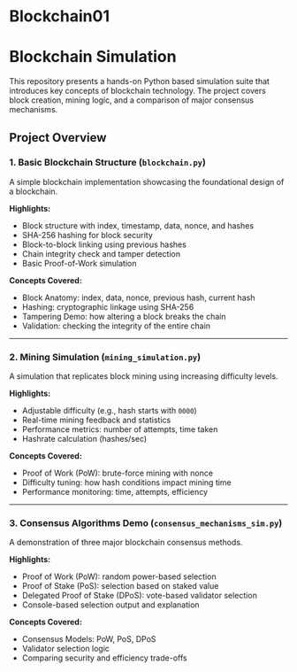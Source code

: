 # Blockchain01
# Blockchain Simulation
This repository presents a hands-on Python based simulation suite that introduces key concepts of blockchain technology. The project covers block creation, mining logic, and a comparison of major consensus mechanisms.
## Project Overview

### 1. Basic Blockchain Structure (`blockchain.py`)

A simple blockchain implementation showcasing the foundational design of a blockchain.

**Highlights:**
- Block structure with index, timestamp, data, nonce, and hashes
- SHA-256 hashing for block security
- Block-to-block linking using previous hashes
- Chain integrity check and tamper detection
- Basic Proof-of-Work simulation

**Concepts Covered:**
- Block Anatomy: index, data, nonce, previous hash, current hash
- Hashing: cryptographic linkage using SHA-256
- Tampering Demo: how altering a block breaks the chain
- Validation: checking the integrity of the entire chain

---

### 2. Mining Simulation (`mining_simulation.py`)

A simulation that replicates block mining using increasing difficulty levels.

**Highlights:**
- Adjustable difficulty (e.g., hash starts with `0000`)
- Real-time mining feedback and statistics
- Performance metrics: number of attempts, time taken
- Hashrate calculation (hashes/sec)

**Concepts Covered:**
- Proof of Work (PoW): brute-force mining with nonce
- Difficulty tuning: how hash conditions impact mining time
- Performance monitoring: time, attempts, efficiency

---

### 3. Consensus Algorithms Demo (`consensus_mechanisms_sim.py`)

A demonstration of three major blockchain consensus methods.

**Highlights:**
- Proof of Work (PoW): random power-based selection
- Proof of Stake (PoS): selection based on staked value
- Delegated Proof of Stake (DPoS): vote-based validator selection
- Console-based selection output and explanation

**Concepts Covered:**
- Consensus Models: PoW, PoS, DPoS
- Validator selection logic
- Comparing security and efficiency trade-offs
